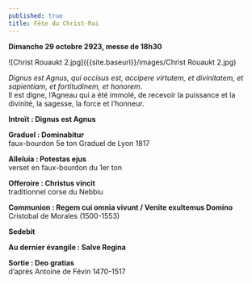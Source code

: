 ```yaml
---
published: true
title: Fête du Christ-Roi
---
```

**Dimanche 29 octobre 2923, messe de 18h30**

![Christ Rouaukt 2.jpg]({{site.baseurl}}/images/Christ Rouaukt 2.jpg)


*Dignus est Agnus, qui occisus est, accipere virtutem, et divinitatem, et sapientiam, et fortitudinem, et honorem.*  
Il est digne, l’Agneau qui a été immolé, de recevoir la puissance et la divinité, la sagesse, la force et l’honneur.

**Introït : Dignus est Agnus**  

**Graduel : Dominabitur**  
faux-bourdon 5e ton Graduel de Lyon 1817

**Alleluia : Potestas ejus**  
verset en faux-bourdon du 1er ton

**Offeroire : Christus vincit**  
traditionnel corse du Nebbiu

**Communion : Regem cui omnia vivunt / Venite exultemus Domino**  
Cristobal de Morales (1500-1553)

**Sedebit**  

**Au dernier évangile : Salve Regina**

**Sortie : Deo gratias**  
d’après Antoine de Févin 1470-1517
